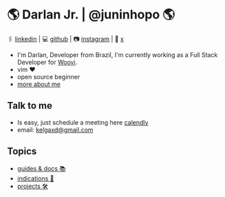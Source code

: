 # 🌎 Darlan Jr. | @juninhopo 🌎
🖇️ [linkedin](https://www.linkedin.com/in/darlan-junior/) | 💻 [github](https://github.com/juninhopo) | 📷 [instagram](https://www.instagram.com/juninhopo/) | 🦜 [x](https://x.com/juninhopo_dev/)

- I'm Darlan, Developer from Brazil, I'm currently working as a Full Stack Developer for [Woovi](https://woovi.com/).
- vim ❤️
- open source beginner
- [more about me](/me/index)

## Talk to me 

- Is easy, just schedule a meeting here [calendly](https://calendly.com/darlan-entria/30min)
- email: kelgaxd@gmail.com

## Topics

- [guides & docs 📚](/guides-&-docs/index)
- [indications 🧭](/indications/index)
- [projects 🛠️](/projects/index)
